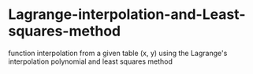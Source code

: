 # Lagrange-interpolation-and-Least-squares-method
function interpolation from a given table (x, y) using the Lagrange's interpolation polynomial and least squares method
